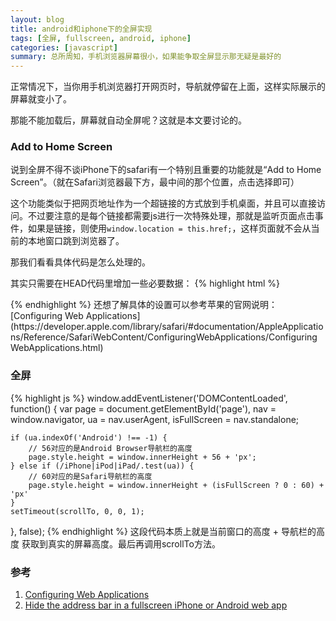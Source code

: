 ```yaml
---
layout: blog
title: android和iphone下的全屏实现
tags: [全屏, fullscreen, android, iphone]
categories: [javascript]
summary: 总所周知，手机浏览器屏幕很小，如果能争取全屏显示那无疑是最好的
---
```

正常情况下，当你用手机浏览器打开网页时，导航就停留在上面，这样实际展示的屏幕就变小了。

那能不能加载后，屏幕就自动全屏呢？这就是本文要讨论的。

### Add to Home Screen
说到全屏不得不谈iPhone下的safari有一个特别且重要的功能就是“Add to Home Screen”。（就在Safari浏览器最下方，最中间的那个位置，点击选择即可）

这个功能类似于把网页地址作为一个超链接的方式放到手机桌面，并且可以直接访问。不过要注意的是每个链接都需要js进行一次特殊处理，那就是监听页面点击事件，如果是链接，则使用`window.location = this.href;`，这样页面就不会从当前的本地窗口跳到浏览器了。

那我们看看具体代码是怎么处理的。

其实只需要在HEAD代码里增加一些必要数据：
{% highlight html %}
<meta name="apple-mobile-web-app-capable" content="yes" /><!-- home screen app 全屏 -->
<meta name="apple-mobile-web-app-status-bar-style" content="black" /><!-- 状态栏 -->
<!-- 还需要额外设置不同尺寸的启动图，默认不设置的话会自动去寻找根目录下的apple-touch-icon-precomposed.png -->
<!-- home screen app iPhone icon -->
<link rel="apple-touch-icon-precomposed" sizes="57x57" href="startup/apple-touch-icon-57x57-precomposed.png" />
<!-- home screen app iPad icon -->
<link rel="apple-touch-icon-precomposed" sizes="72x72" href="startup/apple-touch-icon-72x72-precomposed.png" />
<!-- home screen app iPhone Retinas icon -->
<link rel="apple-touch-icon-precomposed" sizes="114x114" href="startup/apple-touch-icon-114x114-precomposed.png" />
<!-- home screen app iPad Retinas icon -->
<link rel="apple-touch-icon-precomposed" sizes="144x144" href="startup/apple-touch-icon-144x144-precomposed.png" />
<!-- iPhone5启动图 -->
<link rel="apple-touch-startup-image" href="startup/startup5.png" media="(device-height:568px)">
<!-- iPhone4启动图 -->
<link rel="apple-touch-startup-image" size="640x920" href="startup/startup.png" media="(device-height:480px)">
{% endhighlight %}
还想了解具体的设置可以参考苹果的官网说明：[Configuring Web Applications](https://developer.apple.com/library/safari/#documentation/AppleApplications/Reference/SafariWebContent/ConfiguringWebApplications/ConfiguringWebApplications.html)

### 全屏
{% highlight js %}
window.addEventListener('DOMContentLoaded', function() {
    var page = document.getElementById('page'),
        nav = window.navigator,
        ua = nav.userAgent,
        isFullScreen = nav.standalone;

    if (ua.indexOf('Android') !== -1) {
        // 56对应的是Android Browser导航栏的高度
        page.style.height = window.innerHeight + 56 + 'px';
    } else if (/iPhone|iPod|iPad/.test(ua)) {
        // 60对应的是Safari导航栏的高度
        page.style.height = window.innerHeight + (isFullScreen ? 0 : 60) + 'px'
    }
    setTimeout(scrollTo, 0, 0, 1);
}, false);
{% endhighlight %}
这段代码本质上就是当前窗口的高度 + 导航栏的高度 获取到真实的屏幕高度。最后再调用scrollTo方法。

### 参考
1. [Configuring Web Applications](https://developer.apple.com/library/safari/#documentation/AppleApplications/Reference/SafariWebContent/ConfiguringWebApplications/ConfiguringWebApplications.html)
2. [Hide the address bar in a fullscreen iPhone or Android web app](https://gist.github.com/1172490)
